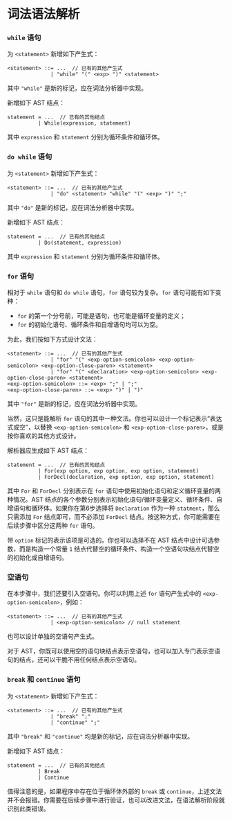 # 词法语法解析

### `while` 语句

为 `<statement>` 新增如下产生式：

```
<statement> ::= ...  // 已有的其他产生式
              | "while" "(" <exp> ")" <statement>
```

其中 `"while"` 是新的标记，应在词法分析器中实现。

新增如下 AST 结点：

```
statement = ...  // 已有的其他结点
          | While(expression, statement)
```

其中 `expression` 和 `statement` 分别为循环条件和循环体。

### `do while` 语句

为 `<statement>` 新增如下产生式：

```
<statement> ::= ...  // 已有的其他产生式
              | "do" <statement> "while" "(" <exp> ")" ";"
```

其中 `"do"` 是新的标记，应在词法分析器中实现。

新增如下 AST 结点：

```
statement = ...  // 已有的其他结点
          | Do(statement, expression)
```

其中 `expression` 和 `statement` 分别为循环条件和循环体。

###  `for` 语句

相对于 `while` 语句和 `do while` 语句，`for` 语句较为复杂。`for` 语句可能有如下变种：

- `for` 的第一个分号前，可能是语句，也可能是循环变量的定义；
- `for` 的初始化语句、循环条件和自增语句均可以为空。

为此，我们按如下方式设计文法：

```
<statement> ::= ...  // 已有的其他产生式
              | "for" "(" <exp-option-semicolon> <exp-option-semicolon> <exp-option-close-paren> <statement>
              | "for" "(" <declaration> <exp-option-semicolon> <exp-option-close-paren> <statement>
<exp-option-semicolon> ::= <exp> ";" | ";"
<exp-option-close-paren> ::= <exp> ")" | ")"
```

其中 `"for"` 是新的标记，应在词法分析器中实现。

当然，这只是能解析 `for` 语句的其中一种文法。你也可以设计一个标记表示“表达式或空”，以替换 `<exp-option-semicolon>` 和 `<exp-option-close-paren>`，或是按你喜欢的其他方式设计。

解析器应生成如下  AST 结点：

```
statement = ...  // 已有的其他结点
          | For(exp option, exp option, exp option, statement)
          | ForDecl(declaration, exp option, exp option, statement)
```

其中 `For` 和 `ForDecl` 分别表示在 `for` 语句中使用初始化语句和定义循环变量的两种情况。AST 结点的各个参数分别表示初始化语句/循环变量定义、循环条件、自增语句和循环体。如果你在第6步选择将 `Declaration` 作为一种 `statment`，那么只需添加 `For` 结点即可，而不必添加 `ForDecl` 结点。按这种方式，你可能需要在后续步骤中区分这两种 `for` 语句。

带 `option` 标记的表示该项是可选的。你也可以选择不在 AST 结点中设计可选参数，而是构造一个常量 `1` 结点代替空的循环条件、构造一个空语句块结点代替空的初始化或自增语句。

### 空语句

在本步骤中，我们还要引入空语句。你可以利用上述 `for` 语句产生式中的 `<exp-option-semicolon>`，例如：

```
<statement> ::= ...  // 已有的其他产生式
              | <exp-option-semicolon> // null statement
```

也可以设计单独的空语句产生式。

对于 AST，你既可以使用空的语句块结点表示空语句，也可以加入专门表示空语句的结点，还可以干脆不用任何结点表示空语句。

### `break` 和 `continue` 语句

为 `<statement>` 新增如下产生式：

```
<statement> ::= ...  // 已有的其他产生式
              | "break" ";"
              | "continue" ";"
```

其中 `"break"` 和 `"continue"` 均是新的标记，应在词法分析器中实现。

新增如下 AST 结点：

```
statement = ...  // 已有的其他结点
          | Break
          | Continue
```

值得注意的是，如果程序中存在位于循环体外部的 `break` 或 `continue`，上述文法并不会报错。你需要在后续步骤中进行验证，也可以改进文法，在语法解析阶段就识别此类错误。